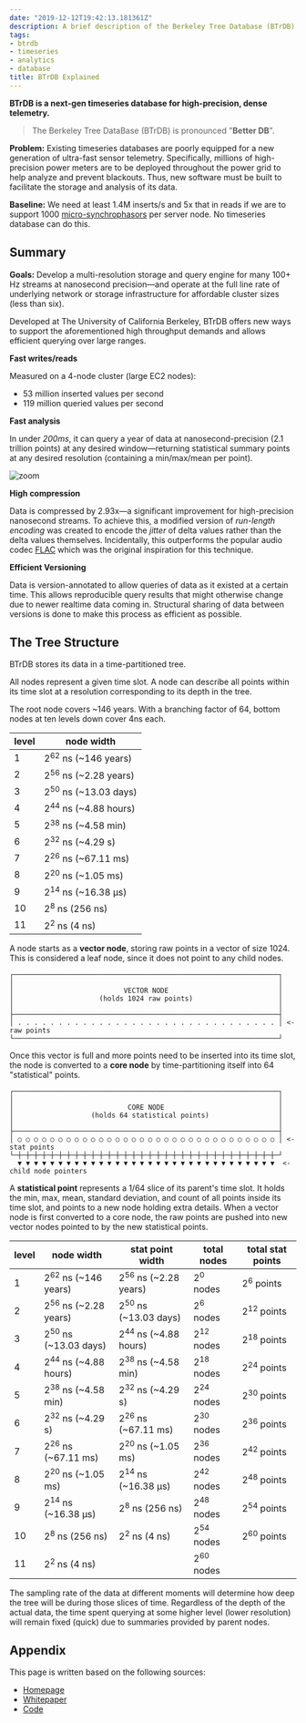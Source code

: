 ```yaml
---
date: "2019-12-12T19:42:13.181361Z"
description: A brief description of the Berkeley Tree Database (BTrDB)
tags:
- btrdb
- timeseries
- analytics
- database
title: BTrDB Explained
---
```


**BTrDB is a next-gen timeseries database for high-precision, dense telemetry.**

> The Berkeley Tree DataBase (BTrDB) is pronounced "**Better DB**".

**Problem:** Existing timeseries databases are poorly equipped for a new generation of ultra-fast sensor telemetry. Specifically, millions of high-precision power meters are to be deployed throughout the power grid to help analyze and prevent blackouts. Thus, new software must be built to facilitate the storage and analysis of its data.

**Baseline:** We need at least 1.4M inserts/s and 5x that in reads if we are to support 1000 [micro-synchrophasors] per server node. No timeseries database can do this.

[micro-synchrophasors]:https://arxiv.org/abs/1605.02813

## Summary

**Goals:** Develop a multi-resolution storage and query engine for many 100+ Hz streams at nanosecond precision—and operate at the full line rate of underlying network or storage infrastructure for affordable cluster sizes (less than six).

Developed at The University of California Berkeley, BTrDB offers new ways to support the aforementioned high throughput demands and allows efficient querying over large ranges.

**Fast writes/reads**

Measured on a 4-node cluster (large EC2 nodes):

- 53 million inserted values per second
- 119 million queried values per second

**Fast analysis**

In under _200ms_, it can query a year of data at nanosecond-precision (2.1 trillion points) at any desired window—returning statistical summary points at any desired resolution (containing a min/max/mean per point).

![zoom](/media/post/2019-12-12-btrdb-explained/ui_zoom.gif)

**High compression**

Data is compressed by 2.93x—a significant improvement for high-precision nanosecond streams. To achieve this, a modified version of _run-length encoding_ was created to encode the _jitter_ of delta values rather than the delta values themselves.  Incidentally, this  outperforms the popular audio codec [FLAC] which was the original inspiration for this technique.

[FLAC]:https://xiph.org/flac/

**Efficient Versioning**

Data is version-annotated to allow queries of data as it existed at a certain time.  This allows reproducible query results that might otherwise change due to newer realtime data coming in.  Structural sharing of data between versions is done to make this process as efficient as possible.

## The Tree Structure

BTrDB stores its data in a time-partitioned tree.

All nodes represent a given time slot. A node can describe all points within its time slot at a resolution corresponding to its depth in the tree.

The root node covers ~146 years. With a branching factor of 64, bottom nodes at ten levels down cover 4ns each.

<table class="table table-sm table-striped table-bordered">
<thead>
<tr>
<th>level</th>
<th>node width</th>
</tr>
</thead>
<tbody>
<tr>
<td>1</td>
<td>2<sup>62</sup> ns  (~146 years)</td>
</tr>
<tr>
<td>2</td>
<td>2<sup>56</sup> ns  (~2.28 years)</td>
</tr>
<tr>
<td>3</td>
<td>2<sup>50</sup> ns  (~13.03 days)</td>
</tr>
<tr>
<td>4</td>
<td>2<sup>44</sup> ns  (~4.88 hours)</td>
</tr>
<tr>
<td>5</td>
<td>2<sup>38</sup> ns  (~4.58 min)</td>
</tr>
<tr>
<td>6</td>
<td>2<sup>32</sup> ns  (~4.29 s)</td>
</tr>
<tr>
<td>7</td>
<td>2<sup>26</sup> ns  (~67.11 ms)</td>
</tr>
<tr>
<td>8</td>
<td>2<sup>20</sup> ns  (~1.05 ms)</td>
</tr>
<tr>
<td>9</td>
<td>2<sup>14</sup> ns  (~16.38 µs)</td>
</tr>
<tr>
<td>10</td>
<td>2<sup>8</sup> ns   (256 ns)</td>
</tr>
<tr>
<td>11</td>
<td>2<sup>2</sup> ns   (4 ns)</td>
</tr>
</tbody>
</table>

A node starts as a **vector node**, storing raw points in a vector of size 1024. This is considered a leaf node, since it does not point to any child nodes.

```
┌─────────────────────────────────────────────────────────────────┐
│                                                                 │
│                           VECTOR NODE                           │
│                     (holds 1024 raw points)                     │
│                                                                 │
├─────────────────────────────────────────────────────────────────┤
│ . . . . . . . . . . . . . . . . . . . . . . . . . . . . . . . . │ <- raw points
└─────────────────────────────────────────────────────────────────┘
```

Once this vector is full and more points need to be inserted into its time slot, the node is converted to a **core node** by time-partitioning itself into 64 "statistical" points.

```
┌─────────────────────────────────────────────────────────────────┐
│                                                                 │
│                            CORE NODE                            │
│                   (holds 64 statistical points)                 │
│                                                                 │
├─────────────────────────────────────────────────────────────────┤
│ ○ ○ ○ ○ ○ ○ ○ ○ ○ ○ ○ ○ ○ ○ ○ ○ ○ ○ ○ ○ ○ ○ ○ ○ ○ ○ ○ ○ ○ ○ ○ ○ │ <- stat points
└─┼─┼─┼─┼─┼─┼─┼─┼─┼─┼─┼─┼─┼─┼─┼─┼─┼─┼─┼─┼─┼─┼─┼─┼─┼─┼─┼─┼─┼─┼─┼─┼─┘
  ▼ ▼ ▼ ▼ ▼ ▼ ▼ ▼ ▼ ▼ ▼ ▼ ▼ ▼ ▼ ▼ ▼ ▼ ▼ ▼ ▼ ▼ ▼ ▼ ▼ ▼ ▼ ▼ ▼ ▼ ▼ ▼  <- child node pointers
```

A **statistical point** represents a 1/64 slice of its parent's time slot. It
holds the min, max, mean, standard deviation, and count of all points inside its time slot, and points to a new node holding extra details.  When a vector node is first converted to a core node, the raw points are pushed into new vector nodes pointed to by the new statistical points.

<table class="table table-sm table-striped table-bordered">
<thead>
<tr>
<th>level</th>
<th>node width</th>
<th>stat point width</th>
<th>total nodes</th>
<th>total stat points</th>
</tr>
</thead>

<tbody>
<tr>
<td>1</td>
<td>2<sup>62</sup> ns  (~146 years)</td>
<td>2<sup>56</sup> ns  (~2.28 years)</td>
<td>2<sup>0</sup> nodes</td>
<td>2<sup>6</sup> points</td>
</tr>

<tr>
<td>2</td>
<td>2<sup>56</sup> ns  (~2.28 years)</td>
<td>2<sup>50</sup> ns  (~13.03 days)</td>
<td>2<sup>6</sup> nodes</td>
<td>2<sup>12</sup> points</td>
</tr>

<tr>
<td>3</td>
<td>2<sup>50</sup> ns  (~13.03 days)</td>
<td>2<sup>44</sup> ns  (~4.88 hours)</td>
<td>2<sup>12</sup> nodes</td>
<td>2<sup>18</sup> points</td>
</tr>

<tr>
<td>4</td>
<td>2<sup>44</sup> ns  (~4.88 hours)</td>
<td>2<sup>38</sup> ns  (~4.58 min)</td>
<td>2<sup>18</sup> nodes</td>
<td>2<sup>24</sup> points</td>
</tr>

<tr>
<td>5</td>
<td>2<sup>38</sup> ns  (~4.58 min)</td>
<td>2<sup>32</sup> ns  (~4.29 s)</td>
<td>2<sup>24</sup> nodes</td>
<td>2<sup>30</sup> points</td>
</tr>

<tr>
<td>6</td>
<td>2<sup>32</sup> ns  (~4.29 s)</td>
<td>2<sup>26</sup> ns  (~67.11 ms)</td>
<td>2<sup>30</sup> nodes</td>
<td>2<sup>36</sup> points</td>
</tr>

<tr>
<td>7</td>
<td>2<sup>26</sup> ns  (~67.11 ms)</td>
<td>2<sup>20</sup> ns  (~1.05 ms)</td>
<td>2<sup>36</sup> nodes</td>
<td>2<sup>42</sup> points</td>
</tr>

<tr>
<td>8</td>
<td>2<sup>20</sup> ns  (~1.05 ms)</td>
<td>2<sup>14</sup> ns  (~16.38 µs)</td>
<td>2<sup>42</sup> nodes</td>
<td>2<sup>48</sup> points</td>
</tr>

<tr>
<td>9</td>
<td>2<sup>14</sup> ns  (~16.38 µs)</td>
<td>2<sup>8</sup> ns   (256 ns)</td>
<td>2<sup>48</sup> nodes</td>
<td>2<sup>54</sup> points</td>
</tr>

<tr>
<td>10</td>
<td>2<sup>8</sup> ns   (256 ns)</td>
<td>2<sup>2</sup> ns   (4 ns)</td>
<td>2<sup>54</sup> nodes</td>
<td>2<sup>60</sup> points</td>
</tr>

<tr>
<td>11</td>
<td>2<sup>2</sup> ns   (4 ns)</td>
<td></td>
<td>2<sup>60</sup> nodes</td>
<td></td>
</tr>
</tbody>
</table>

The sampling rate of the data at different moments will determine how deep the tree will be during those slices of time. Regardless of the depth of the actual data, the time spent querying at some higher level (lower resolution) will remain fixed (quick) due to summaries provided by parent nodes.

## Appendix

This page is written based on the following sources:

- [Homepage](http://btrdb.io/)
- [Whitepaper](https://www.usenix.org/system/files/conference/fast16/fast16-papers-andersen.pdf)
- [Code](https://github.com/BTrDB/btrdb-server)
